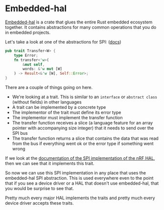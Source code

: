 # Embedded-hal

[Embedded-hal](https://crates.io/crates/embedded-hal) is a crate that glues the entire Rust embedded ecosystem together.
It contains abstractions for many common operations that you do in embedded projects.

Let's take a look at one of the abstractions for SPI: ([docs](https://docs.rs/embedded-hal/0.2.6/embedded_hal/blocking/spi/trait.Transfer.html#tymethod.transfer))
```rust
pub trait Transfer<W> {
    type Error;
    fn transfer<'w>(
        &mut self, 
        words: &'w mut [W]
    ) -> Result<&'w [W], Self::Error>;
}
```

There are a couple of things going on here.

- We're looking at a trait. This is similar to an `interface` or `abstract class` (without fields) in other languages
- A trait can be implemented by a concrete type
- The implementor of the trait must define its error type
- The implementor must implement the transfer function
- The transfer function receives a slice (a language feature for an array pointer with accompanying size integer) that it needs to send over the SPI bus
- The transfer function returns a slice that contains the data that was read from the bus if everything went ok or the error type if something went wrong

If we look at the [documentation of the SPI implementation of the nRF HAL](https://docs.rs/nrf52840-hal/0.14.0/nrf52840_hal/struct.Spim.html#trait-implementations), then we can see that it implements this trait.

So now we can use this SPI implementation in any place that uses the embedded-hal SPI abstraction.
This is used everywhere even to the point that if you see a device driver or a HAL that doesn't use embedded-hal,
that you would be surprise to see that.

Pretty much every major HAL implements the traits and pretty much every device driver accepts these traits.
